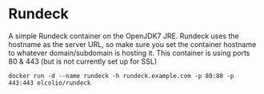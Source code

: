 Rundeck
=======

A simple Rundeck container on the OpenJDK7 JRE. Rundeck uses the hostname as the server URL, so make sure you set the container hostname to whatever domain/subdomain is hosting it. This container is using ports 80 & 443 (but is not currently set up for SSL)

    docker run -d --name rundeck -h rundeck.example.com -p 80:80 -p 443:443 elcolio/rundeck
